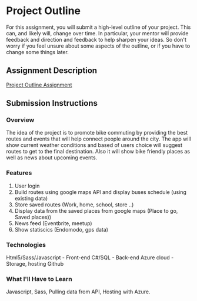 # Project Outline
For this assignment, you will submit a high-level outline of your project. This can, and likely will, change over time. In particular, your mentor will provide feedback and direction and feedback to help sharpen your ideas. So don't worry if you feel unsure about some aspects of the outline, or if you have to change some things later.

## Assignment Description
[Project Outline Assignment](https://education.launchcode.org/liftoff/assignments/project-outline/)

## Submission Instructions

### Overview
The idea of the project is to promote bike commuting
by providing the best routes and events that will help connect people around the city.
The app will show current weather conditions
and based of users choice will suggest routes to get to the final destination.
Also it will show bike friendly places as well as news about upcoming events.
### Features
1. User login
2. Build routes using google maps API and display buses schedule (using existing data)
3. Store saved routes (Work, home, school, store ..)
4. Display data from the saved places from google maps (Place to go, Saved places))
5. News feed (Eventbrite, meetup)
6. Show statiscics (Endomodo, gps data)
### Technologies
Html5/Sass/Javascript - Front-end
C#/SQL - Back-end
Azure cloud - Storage, hosting
Github
### What I'll Have to Learn
Javascript, Sass, Pulling data from API, Hosting with Azure.